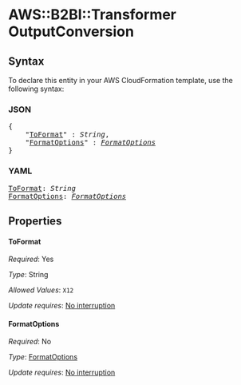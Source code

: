 # AWS::B2BI::Transformer OutputConversion

## Syntax

To declare this entity in your AWS CloudFormation template, use the following syntax:

### JSON

<pre>
{
    "<a href="#toformat" title="ToFormat">ToFormat</a>" : <i>String</i>,
    "<a href="#formatoptions" title="FormatOptions">FormatOptions</a>" : <i><a href="formatoptions.md">FormatOptions</a></i>
}
</pre>

### YAML

<pre>
<a href="#toformat" title="ToFormat">ToFormat</a>: <i>String</i>
<a href="#formatoptions" title="FormatOptions">FormatOptions</a>: <i><a href="formatoptions.md">FormatOptions</a></i>
</pre>

## Properties

#### ToFormat

_Required_: Yes

_Type_: String

_Allowed Values_: <code>X12</code>

_Update requires_: [No interruption](https://docs.aws.amazon.com/AWSCloudFormation/latest/UserGuide/using-cfn-updating-stacks-update-behaviors.html#update-no-interrupt)

#### FormatOptions

_Required_: No

_Type_: <a href="formatoptions.md">FormatOptions</a>

_Update requires_: [No interruption](https://docs.aws.amazon.com/AWSCloudFormation/latest/UserGuide/using-cfn-updating-stacks-update-behaviors.html#update-no-interrupt)

